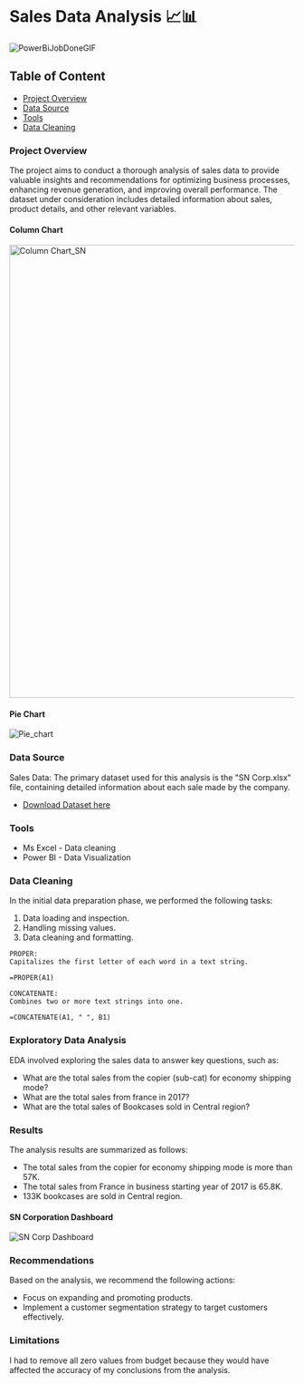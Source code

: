 # Sales Data Analysis 📈📊


![PowerBiJobDoneGIF](https://github.com/Harshitha129/Sales-Analysis_PowerBi/assets/89914609/2dfe1974-04b9-46a3-8a6d-07e947698776)



## Table of Content

- [Project Overview](#project-overview)
- [Data Source](#data-source)
- [Tools](#tools)
- [Data Cleaning](#data-cleaning)

### Project Overview

The project aims to conduct a thorough analysis of sales data to provide valuable insights and recommendations for optimizing business processes, enhancing revenue generation, and improving overall performance. The dataset under consideration includes detailed information about sales, product details, and other relevant variables.

#### Column Chart
<img align="center" alt="Column Chart_SN" width="800" src="https://github.com/Harshitha129/Sales-Analysis_PowerBi/assets/89914609/dee2469c-f88a-41f6-8f06-b40256e11379">

#### Pie Chart
<img align="center" alt="Pie_chart" src="https://github.com/Harshitha129/Sales-Analysis_PowerBi/assets/89914609/8238b28b-54bf-460a-9c0d-2ebd49d9872d">


### Data Source

Sales Data: The primary dataset used for this analysis is the "SN Corp.xlsx" file, containing detailed information about each sale made by the company.
- [Download Dataset here](https://github.com/Harshitha129/SN_Corp_Project/files/14013297/SN.Corp.xlsx)
  
### Tools

- Ms Excel - Data cleaning
- Power BI - Data Visualization

### Data Cleaning

In the initial data preparation phase, we performed the following tasks:
1. Data loading and inspection.
2. Handling missing values.
3. Data cleaning and formatting.

```
PROPER:
Capitalizes the first letter of each word in a text string.

=PROPER(A1)
```
```
CONCATENATE:
Combines two or more text strings into one.

=CONCATENATE(A1, " ", B1)
```

### Exploratory Data Analysis
EDA involved exploring the sales data to answer key questions, such as:

- What are the total sales from the copier (sub-cat) for economy shipping mode?
- What are the total sales from france in 2017?
- What are the total sales of Bookcases sold in Central region?

### Results

The analysis results are summarized as follows:
- The total sales from the copier for economy shipping mode is more than 57K.
- The total sales from France in business starting year of 2017 is 65.8K.
- 133K bookcases are sold in Central region.

#### SN Corporation Dashboard
![SN Corp Dashboard](https://github.com/Harshitha129/Sales-Analysis_PowerBi/assets/89914609/6aa21438-2ee8-4655-b14b-c2e945887548)



### Recommendations

Based on the analysis, we recommend the following actions:
- Focus on expanding and promoting products.
- Implement a customer segmentation strategy to target customers effectively.

### Limitations
I had to remove all zero values from budget because they would have affected the accuracy of my conclusions from the analysis.


